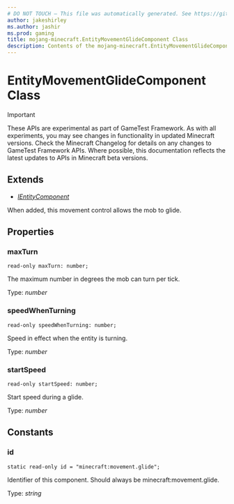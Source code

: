 ```yaml
---
# DO NOT TOUCH — This file was automatically generated. See https://github.com/Mojang/MinecraftApiDocsGenerator to modify descriptions, examples, etc.
author: jakeshirley
ms.author: jashir
ms.prod: gaming
title: mojang-minecraft.EntityMovementGlideComponent Class
description: Contents of the mojang-minecraft.EntityMovementGlideComponent class.
---
```

# EntityMovementGlideComponent Class
>[!IMPORTANT]
>These APIs are experimental as part of GameTest Framework. As with all experiments, you may see changes in functionality in updated Minecraft versions. Check the Minecraft Changelog for details on any changes to GameTest Framework APIs. Where possible, this documentation reflects the latest updates to APIs in Minecraft beta versions.

## Extends
- [*IEntityComponent*](IEntityComponent.md)

When added, this movement control allows the mob to glide.

## Properties

### **maxTurn**
`read-only maxTurn: number;`

The maximum number in degrees the mob can turn per tick.

Type: *number*

### **speedWhenTurning**
`read-only speedWhenTurning: number;`

Speed in effect when the entity is turning.

Type: *number*

### **startSpeed**
`read-only startSpeed: number;`

Start speed during a glide.

Type: *number*

## Constants

### **id**
`static read-only id = "minecraft:movement.glide";`

Identifier of this component. Should always be minecraft:movement.glide.

Type: *string*
